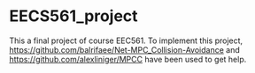 # EECS561_project
This a final project of course EEC561. To implement this project, https://github.com/balrifaee/Net-MPC_Collision-Avoidance and https://github.com/alexliniger/MPCC have been used to get help.
